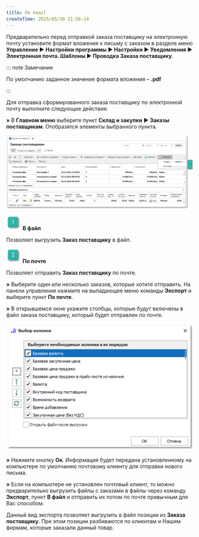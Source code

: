 ```yaml
---
title: По email
createTime: 2025/05/30 21:56:14
---
```

Предварительно перед отправкой заказа поставщику на электронную почту установите формат вложения к письму с заказом в разделе меню **Управление ► Настройки программы ► Настройки ► Уведомления ► Электронная почта. Шаблоны  ► Проводка Заказа поставщику**.

::: note Замечание

По умолчанию заданное значение формата вложения – **.pdf**

:::

Для отправка сформированного заказа поставщику по электронной почту выполните следующие действия:

**»** В **Главном меню** выберите пункт **Склад и закупки** ► **Заказы поставщикам**. Отобразятся элементы выбранного пункта.

![](../../../assets/work/two/038.png)

![](../../../assets/work/two/006.png) **В файл**

Позволяет выгрузить **Заказ поставщику** в файл.

![](../../../assets/work/two/008.png) **По почте**

Позволяет отправить **Заказ поставщику** по почте.

**»** Выберите один или несколько заказов, которые хотите отправить. На панели управления нажмите на выпадающее меню команды **Экспорт** и выберите пункт **По почте**.

**»** В открывшемся окне укажите столбцы, которые будут включены в файл заказа поставщику, который будет отправлен по почте.

![](../../../assets/work/two/039.png)

**»** Нажмите кнопку **Ок**. Информация будет передана установленному на компьютере по умолчанию почтовому клиенту для отправки нового письма.

**»** Если на компьютере не установлен почтовый клиент, то можно предварительно выгрузить файлы с заказами в файлы через команду **Экспорт**, пункт **В файл** и отправить их потом по почте привычным для Вас способом.

Данный вид экспорта позволяет выгрузить в файл позиции из **Заказа поставщику**. При этом позиции разбиваются по клиентам и Нашим фирмам, которые заказали данный товар.